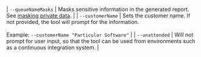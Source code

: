 | <nobr>`--queueNameMasks`</nobr> | Masks sensitive information in the generated report. See [masking private data](/nservicebus/throughput-tool/#masking-private-data). |
| <nobr>`--customerName`</nobr> | Sets the customer name. If not provided, the tool will prompt for the information.<br/><br/>Example: `--customerName "Particular Software"` |
| <nobr>`--unattended`</nobr> | Will not prompt for user input, so that the tool can be used from environments such as a continuous integration system. |